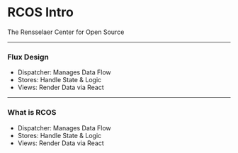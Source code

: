 # RCOS Intro

The Rensselaer Center for Open Source

---

### Flux Design

- Dispatcher: Manages Data Flow
- Stores: Handle State & Logic
- Views: Render Data via React

---

### What is RCOS

- Dispatcher: Manages Data Flow
- Stores: Handle State & Logic
- Views: Render Data via React
